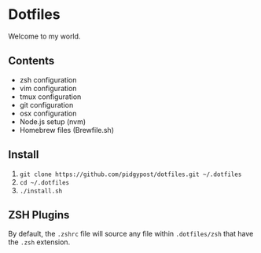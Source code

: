 # Dotfiles

Welcome to my world.

## Contents

+ zsh configuration
+ vim configuration
+ tmux configuration
+ git configuration
+ osx configuration
+ Node.js setup (nvm)
+ Homebrew files (Brewfile.sh)

## Install

1. `git clone https://github.com/pidgypost/dotfiles.git ~/.dotfiles`
1. `cd ~/.dotfiles`
1. `./install.sh`

## ZSH Plugins

By default, the `.zshrc` file will source any file within `.dotfiles/zsh` that have the `.zsh` extension.
